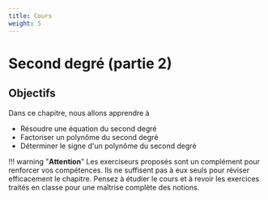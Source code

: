 ```yaml
---
title: Cours
weight: 5
---
```


# Second degré (partie 2)

## Objectifs 

Dans ce chapitre, nous allons apprendre à

* Résoudre une équation du second degré
* Factoriser un polynôme du second degré
* Déterminer le signe d'un polynôme du second degré

!!! warning "**Attention**" 
    Les exerciseurs proposés sont un complément pour renforcer vos compétences. Ils ne suffisent pas à eux seuls pour réviser efficacement le chapitre. Pensez à étudier le cours et à revoir les exercices traités en classe pour une maîtrise complète des notions.